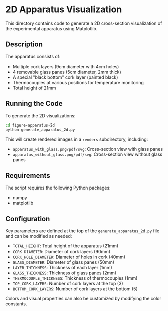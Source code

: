 # 2D Apparatus Visualization

This directory contains code to generate a 2D cross-section visualization of the experimental apparatus using Matplotlib.

## Description

The apparatus consists of:
- Multiple cork layers (9cm diameter with 4cm holes)
- 4 removable glass panes (5cm diameter, 2mm thick)
- A special "black bottom" cork layer (painted black)
- Thermocouples at various positions for temperature monitoring
- Total height of 21mm

## Running the Code

To generate the 2D visualizations:

```bash
cd figure-apparatus-2d
python generate_apparatus_2d.py
```

This will create rendered images in a `renders` subdirectory, including:
- `apparatus_with_glass.png/pdf/svg`: Cross-section view with glass panes
- `apparatus_without_glass.png/pdf/svg`: Cross-section view without glass panes

## Requirements

The script requires the following Python packages:
- numpy
- matplotlib

## Configuration

Key parameters are defined at the top of the `generate_apparatus_2d.py` file and can be modified as needed:

- `TOTAL_HEIGHT`: Total height of the apparatus (21mm)
- `CORK_DIAMETER`: Diameter of cork layers (90mm)
- `CORK_HOLE_DIAMETER`: Diameter of holes in cork (40mm)
- `GLASS_DIAMETER`: Diameter of glass panes (50mm)
- `LAYER_THICKNESS`: Thickness of each layer (1mm)
- `GLASS_THICKNESS`: Thickness of glass panes (2mm)
- `THERMOCOUPLE_THICKNESS`: Thickness of thermocouples (1mm)
- `TOP_CORK_LAYERS`: Number of cork layers at the top (3)
- `BOTTOM_CORK_LAYERS`: Number of cork layers at the bottom (5)

Colors and visual properties can also be customized by modifying the color constants.